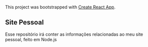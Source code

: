 This project was bootstrapped with [Create React App](https://github.com/facebook/create-react-app).

## Site Pessoal

Esse repositório irá conter as informações relacionadas ao meu site pessoal, feito em Node.js
